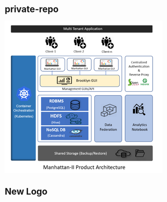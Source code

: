 # private-repo

![test](https://github.com/anshuman199/private-repo/blob/master/images/architecture-of-manhattan.png?raw=true)

# New Logo
